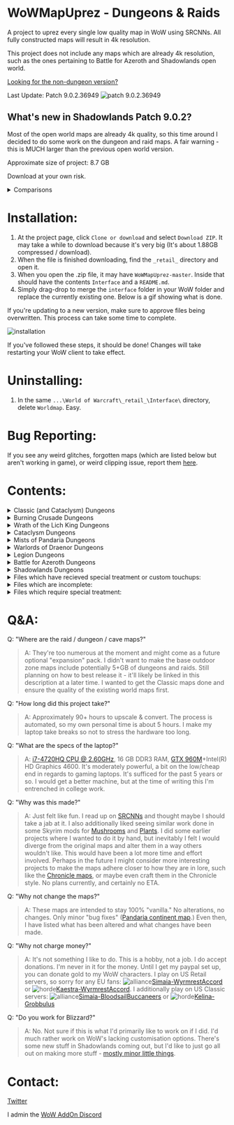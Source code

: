 # WoWMapUprez - Dungeons & Raids
A project to uprez every single low quality map in WoW using SRCNNs. All fully constructed maps will result in 4k resolution.

This project does not include any maps which are already 4k resolution, such as the ones pertaining to Battle for Azeroth and Shadowlands open world.

[logo]: https://wow.zamimg.com/images/icons/expansions/shadowlands.png

[Looking for the non-dungeon version?](https://github.com/keyboardturner/WoWMapUprez)

Last Update:  Patch 9.0.2.36949 ![patch 9.0.2.36949][logo]


## What's new in Shadowlands Patch 9.0.2?

Most of the open world maps are already 4k quality, so this time around I decided to do some work on the dungeon and raid maps. A fair warning - this is MUCH larger than the previous open world version.

<!-- dropdown -->
<!-- BFA → Shadowlands Patch: link -->
<!-- Only install this if you are updating from patch 8.3.0 to 9.0.n -->

Approximate size of project: 8.7 GB

Download at your own risk.

<details>
	<summary>Comparisons</summary>
	<img src="https://i.imgur.com/ZR8QOmt.png">
	<img src="https://i.imgur.com/LxaVbIH.png">
	<img src="https://i.imgur.com/i2MhB0D.png">
</details>

# Installation:

1. At the project page, click `Clone or download` and select `Download ZIP`. It may take a while to download because it's very big (It's about 1.88GB compressed / download).
2. When the file is finished downloading, find the `_retail_` directory and open it.
3. When you open the .zip file, it may have `WoWMapUprez-master`. Inside that should have the contents `Interface` and a `README.md`.
4. Simply drag-drop to merge the `interface` folder in your WoW folder and replace the currently existing one. Below is a gif showing what is done.

If you're updating to a new version, make sure to approve files being overwritten. This process can take some time to complete.

![installation](https://cdn.discordapp.com/attachments/674816552595488778/674845234047221780/2020-02-05_21-01-02.gif)

If you've followed these steps, it should be done! Changes will take restarting your WoW client to take effect.

# Uninstalling:

1. In the same `...\World of Warcraft\_retail_\Interface\` directory, delete `Worldmap`. Easy.

# Bug Reporting:

If you see any weird glitches, forgotten maps (which are listed below but aren't working in game), or weird clipping issue, report them [here](https://github.com/keyboardturner/WoWMapUprez/issues).

# Contents:
<details>
  <summary>Classic (and Cataclysm) Dungeons</summary>
	
 	AhnQiraj
	BlackFathomDeeps
 	BlackrockDepths
  	BlackrockPetBattle
  	BlackrockScenario
  	BlackrockSpire
  	BlackwingLair
  	DeadminesWestfall
  	DireMaul
  	Gnomeregan
  	GnomereganPetBattle
  	Maraudon
  	MoltenCore
  	PetBattlelStratholme
  	Ragerfire
  	RazorfenDowns
  	RazorfenKraul
  	RuinsofAhnQiraj
  	ScarletHalls
  	ScarletHallsDarkRanger
  	ScarletMonastery
  	ScarletMonestaryDK
  	Scholomance
  	ShadowfangKeep
  	StockadeScenario
  	Stratholme
  	StratholmePaladinClassMount
  	TheDeadmines
  	TheDeadminesPetBattle
  	TheStockade
  	TheTempleofAtalHakkar
  	Uldaman
  	WailingCaverns
  	WailingCavernsPetBattle
  	ZulFarrak
</details>
<details>
	<summary>Burning Crusade Dungeons</summary>
	
	AuchenaiCrypts
	BlackTempl
	BlackTempleScenario
  	CoilfangReservoir
  	CoTHillsbradFoothills
  	CoTMountHyjal
  	CoTTheBlackMorass
  	GruulsLair
  	HellfireRamparts
  	Karazhan
  	KarazhanScenario
  	MagistersTerrace
  	Magtheridonslair
  	ManaTombs
  	SethekkHalls
  	ShadowLabyrinth
  	SunwellPlateau
  	TempestKeep
  	TheArcatraz
  	TheBloodFurnace
  	TheBotanica
  	TheMechanar
  	TheShatteredHalls
  	TheSlavePens
  	TheSteamvault
  	TheUnderbog
  	TKArcatrazScenario
  	ZulAman
</details>
<details>
	<summary>Wrath of the Lich King Dungeons</summary>
	
	AhnKahet
  	AzjolNerub
  	CoTStratholme
  	DrakTharonKeep
  	GunDrak
  	HallsofReflection
  	IcecrownCitadel
  	IcecrownCitadelDeathKnight
  	IcecrownDeathknight
  	Naxxramas
  	OnyxiasLair
  	PitofSaron
  	PitofSaronDK
  	TheArgentColiseum
  	TheEyeOfEternity
  	TheEyeofEternityMageClassMount
  	TheForgeofSouls
  	TheNexus
  	TheNexusLegendary
  	TheObsidianSanctum
  	TheOculus
  	TheRubySanctum
  	TheRubySanctumDKMountScenario
  	Ulduar
  	Ulduar7 (Halls of Stone)
  	Ulduar77 (Halls of Stone again)
  	UlduarMagni
  	UtgardeKeep
  	UtgardePinnacle
  	VaultofArchavon
  	VioletHold
</details>
<details>
	<summary>Cataclysm Dungeons</summary>
	
	Baradinhold
  	BlackrockCaverns
  	BlackwingDescent
  	BlackwingDescentScenario
  	DragonSoul
  	EndTime
  	Firelands
  	FirelandsShaman
  	HallsOfOrigination
  	HallsOfOriginationScenario
  	HourofTwilight
  	LostCityofTolvir
  	TheBastionofTwilight
  	TheStoneCore
  	TheVortexPinnacle
  	Throneofthefourwinds
  	ThroneOfTides
  	WellOfEternity
</details>
<details>
	<summary>Mists of Pandaria Dungeons</summary>
	
	EastTemple (Temple of the Jade Serpent)
  	HeartOfFear
  	MogushanPalace
  	MogushanPalaceScenario
  	MogushanVaults
  	OrgrimmarRaid
  	OrgrimmarRaidScenario
  	ShadowpanHideout
  	SiegeofNiuzaoTemple
  	StormstoutBrewery
  	StormstoutBreweryScenario
  	TerraceOfEndlessSpring
  	TerraceOfEndlessSpringScenario
  	TheGreatWall (Gate of the Setting Sun)
  	ThunderKingLootRoom
  	ThunderKingRaid
</details>
<details>
	<summary>Warlords of Draenor Dungeons</summary>
	
	BlackrockTrainDepotDungeon
  	DraenorAuchindoun
  	FoundryRaid
  	HellfireRaid
  	HighmaulRaid
  	IronDocks
  	OgreMines
  	OvergrownOutpost
  	ShadowmoonDungeon
  	SpiresofArakDungeon
</details>
<details>
	<summary>Legion Dungeons</summary>

	AraukNashalIntroScenario
  	ArcwayScenario
  	ArgusDungeon
  	ArgusRaid
  	AszunaDungeon
  	AszunaDungeonExterior
  	BlackRookHoldDungeon
  	BlackRookHoldScenario
  	DarkheartThicket
  	GloamingReef
  	Hallsofvalor
  	HallsOfValorWarriorClassMount
  	HelheimDungeonDock
  	HelheimRaid
  	LegionKarazhanDungeon
  	NeltharionsLair
  	NightmareRaid
  	SuramarNoblesDistrict
  	SuramarRaid
  	TheVioletHoldAcquisition
  	TombofSargerasDungeon
  	TombRaid
  	VaultOfTheWardens
  	VaultOfTheWardensDH
</details>
<details>
	<summary>Battle for Azeroth Dungeons</summary>
	
	CityOfGold
  	CrucibleOfStorms_Bottom
  	EternalPalace_A
  	KezanDungeon
  	KingsRest
  	KulTirasPirateTownDungeon
  	MechagonDungeon
  	MechagonDungeonExterior
  	NazjatarRaidEntrance
  	NZothRaid
  	PrisonDungeon
  	ShrineOfTheStorm
  	SiegeOfBoralus
  	TempleOfSethralissA
  	Uldir
  	UnderrotExterior
  	Waycrest
  	ZuldazarRaid_Jaina
  	ZuldazarRaidA
</details>
<details>
	<summary>Shadowlands Dungeons</summary>
	
	DeOtherSide_Ardenweald
  	HallsOfAtonement_A
  	MistsoFTirneScithe
  	NathriaRaid_A
  	NecroticWake_A
  	Plaguefall
  	Plaguefall_B
  	SanguineDepths_A
  	SanguineDepths_B
  	SpiresOfAscension_A
  	TheaterOfPain
</details>
<details>
	<summary>Files which have recieved special treatment or custom touchups:</summary>
	
  	[N/A]
</details>

<details>
	<summary>Files which are incomplete:</summary>
	
  	[N/A]
</details>
<details>
	<summary>Files which require special treatment:</summary>
	
  	[N/A]
</details>

# Q&A:

Q: "Where are the raid / dungeon / cave maps?"

> A: They're too numerous at the moment and might come as a future optional "expansion" pack. I didn't want to make the base outdoor zone maps include potentially 5+GB of dungeons and raids. Still planning on how to best release it - it'll likely be linked in this description at a later time. I wanted to get the Classic maps done and ensure the quality of the existing world maps first.

Q: "How long did this project take?"

> A: Approximately 90+ hours to upscale & convert. The process is automated, so my own personal time is about 5 hours. I make my laptop take breaks so not to stress the hardware too long.

Q: "What are the specs of the laptop?"

> A: [i7-4720HQ CPU @ 2.60GHz](https://www.cpubenchmark.net/cpu.php?cpu=Intel+Core+i7-4720HQ+%40+2.60GHz&id=2448), 16 GB DDR3 RAM, [GTX 960M](https://www.videocardbenchmark.net/gpu.php?gpu=GeForce+GTX+960M&id=3176)+Intel(R) HD Graphics 4600. It's moderately powerful, a bit on the low/cheap end in regards to gaming laptops. It's sufficed for the past 5 years or so. I would get a better machine, but at the time of writing this I'm entrenched in college work.

Q: "Why was this made?"

> A: Just felt like fun. I read up on [SRCNNs](http://mmlab.ie.cuhk.edu.hk/projects/SRCNN.html) and thought maybe I should take a jab at it. I also additionally liked seeing similar work done in some Skyrim mods for [Mushrooms](https://www.nexusmods.com/skyrimspecialedition/mods/26103?tab=images) and [Plants](https://www.nexusmods.com/skyrimspecialedition/mods/26104?tab=images). I did some earlier projects where I wanted to do it by hand, but inevitably I felt I would diverge from the original maps and alter them in a way others wouldn't like. This would have been a lot more time and effort involved. Perhaps in the future I might consider more interesting projects to make the maps adhere closer to how they are in lore, such like the [Chronicle maps](https://i.imgur.com/35Y0pdi.jpg), or maybe even craft them in the Chronicle style. No plans currently, and certainly no ETA.

Q: "Why not change the maps?"

> A: These maps are intended to stay 100% "vanilla." No alterations, no changes. Only minor "bug fixes" ([Pandaria continent map](https://twitter.com/keyboardturn/status/1218823545028927489).) Even then, I have listed what has been altered and what changes have been made.

Q: "Why not charge money?"

> A: It's not something I like to do. This is a hobby, not a job. I do accept donations. I'm never in it for the money. Until I get my paypal set up, you can donate gold to my WoW characters. I play on US Retail servers, so sorry for any EU fans: ![alliance](https://wow.zamimg.com/images/icons/alliance.png)[Simaia-WyrmrestAccord](https://worldofwarcraft.com/en-us/character/us/wyrmrest-accord/simaia) or ![horde](https://wow.zamimg.com/images/icons/horde.png)[Kaestra-WyrmrestAccord](https://worldofwarcraft.com/en-us/character/us/wyrmrest-accord/kaestra). I additionally play on US Classic servers: ![alliance](https://wow.zamimg.com/images/icons/alliance.png)[Simaia-BloodsailBuccaneers](https://us.forums.blizzard.com/en/wow/u/simaia-bloodsail-buccaneers/) or ![horde](https://wow.zamimg.com/images/icons/horde.png)[Kelina-Grobbulus](https://us.forums.blizzard.com/en/wow/u/kelina-grobbulus/)

Q: "Do you work for Blizzard?"

> A: No. Not sure if this is what I'd primarily like to work on if I did. I'd much rather work on WoW's lacking customisation options. There's some new stuff in Shadowlands coming out, but I'd like to just go all out on making more stuff - [mostly minor little things](https://twitter.com/keyboardturn/status/1197625790671622146).

# Contact:

[Twitter](https://twitter.com/keyboardturn)

I admin the [WoW AddOn Discord](http://discord.gg/sXy46yZ)
